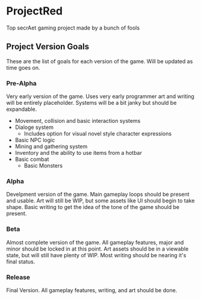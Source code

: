 # ProjectRed
Top secrAet gaming project made by a bunch of fools

## Project Version Goals
These are the list of goals for each version of the game. Will be updated as time goes on.

### Pre-Alpha
Very early version of the game. Uses very early programmer art and writing will be entirely placeholder. Systems will be a bit janky but should be expandable.
- Movement, collision and basic interaction systems
- Dialoge system
  - Includes option for visual novel style character expressions
- Basic NPC logic
- Mining and gathering system
- Inventory and the ability to use items from a hotbar
- Basic combat
  - Basic Monsters
### Alpha
Develpment version of the game. Main gameplay loops should be present and usable. Art will still be WIP, but some assets like UI should begin to take shape. Basic writing to get the idea of the tone of the game should be present.
### Beta
Almost complete version of the game. All gameplay features, major and minor should be locked in at this point. Art assets should be in a viewable state, but will still have plenty of WIP. Most writing should be nearing it's final status.
### Release
Final Version. All gameplay features, writing, and art should be done.
